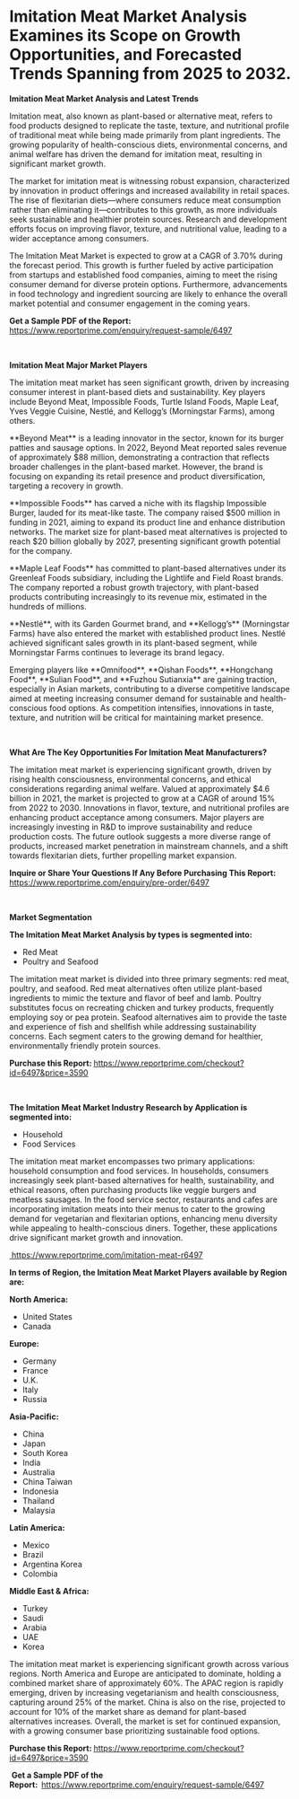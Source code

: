 <p><h1>Imitation Meat Market Analysis Examines its Scope on Growth Opportunities, and Forecasted Trends Spanning from 2025 to 2032.</h1></p><p><strong>Imitation Meat Market Analysis and Latest Trends</strong></p>
<p><p>Imitation meat, also known as plant-based or alternative meat, refers to food products designed to replicate the taste, texture, and nutritional profile of traditional meat while being made primarily from plant ingredients. The growing popularity of health-conscious diets, environmental concerns, and animal welfare has driven the demand for imitation meat, resulting in significant market growth.</p><p>The market for imitation meat is witnessing robust expansion, characterized by innovation in product offerings and increased availability in retail spaces. The rise of flexitarian diets—where consumers reduce meat consumption rather than eliminating it—contributes to this growth, as more individuals seek sustainable and healthier protein sources. Research and development efforts focus on improving flavor, texture, and nutritional value, leading to a wider acceptance among consumers.</p><p>The Imitation Meat Market is expected to grow at a CAGR of 3.70% during the forecast period. This growth is further fueled by active participation from startups and established food companies, aiming to meet the rising consumer demand for diverse protein options. Furthermore, advancements in food technology and ingredient sourcing are likely to enhance the overall market potential and consumer engagement in the coming years.</p></p>
<p><strong>Get a Sample PDF of the Report:&nbsp;</strong> <a href="https://www.reportprime.com/enquiry/request-sample/6497?utm_campaign=4466&utm_medium=2&utm_source=Github&utm_content=ia&utm_term=15052025&utm_id=imitation-meat">https://www.reportprime.com/enquiry/request-sample/6497</a></p>
<p>&nbsp;</p>
<p><strong>Imitation Meat Major Market Players</strong></p>
<p><p>The imitation meat market has seen significant growth, driven by increasing consumer interest in plant-based diets and sustainability. Key players include Beyond Meat, Impossible Foods, Turtle Island Foods, Maple Leaf, Yves Veggie Cuisine, Nestlé, and Kellogg’s (Morningstar Farms), among others.</p><p>**Beyond Meat** is a leading innovator in the sector, known for its burger patties and sausage options. In 2022, Beyond Meat reported sales revenue of approximately $88 million, demonstrating a contraction that reflects broader challenges in the plant-based market. However, the brand is focusing on expanding its retail presence and product diversification, targeting a recovery in growth.</p><p>**Impossible Foods** has carved a niche with its flagship Impossible Burger, lauded for its meat-like taste. The company raised $500 million in funding in 2021, aiming to expand its product line and enhance distribution networks. The market size for plant-based meat alternatives is projected to reach $20 billion globally by 2027, presenting significant growth potential for the company.</p><p>**Maple Leaf Foods** has committed to plant-based alternatives under its Greenleaf Foods subsidiary, including the Lightlife and Field Roast brands. The company reported a robust growth trajectory, with plant-based products contributing increasingly to its revenue mix, estimated in the hundreds of millions.</p><p>**Nestlé**, with its Garden Gourmet brand, and **Kellogg’s** (Morningstar Farms) have also entered the market with established product lines. Nestlé achieved significant sales growth in its plant-based segment, while Morningstar Farms continues to leverage its brand legacy.</p><p>Emerging players like **Omnifood**, **Qishan Foods**, **Hongchang Food**, **Sulian Food**, and **Fuzhou Sutianxia** are gaining traction, especially in Asian markets, contributing to a diverse competitive landscape aimed at meeting increasing consumer demand for sustainable and health-conscious food options. As competition intensifies, innovations in taste, texture, and nutrition will be critical for maintaining market presence.</p></p>
<p>&nbsp;</p>
<p><strong>What Are The Key Opportunities For Imitation Meat Manufacturers?</strong></p>
<p><p>The imitation meat market is experiencing significant growth, driven by rising health consciousness, environmental concerns, and ethical considerations regarding animal welfare. Valued at approximately $4.6 billion in 2021, the market is projected to grow at a CAGR of around 15% from 2022 to 2030. Innovations in flavor, texture, and nutritional profiles are enhancing product acceptance among consumers. Major players are increasingly investing in R&D to improve sustainability and reduce production costs. The future outlook suggests a more diverse range of products, increased market penetration in mainstream channels, and a shift towards flexitarian diets, further propelling market expansion.</p></p>
<p><strong>Inquire or Share Your Questions If Any Before Purchasing This Report:</strong> <a href="https://www.reportprime.com/enquiry/pre-order/6497?utm_campaign=4466&utm_medium=2&utm_source=Github&utm_content=ia&utm_term=15052025&utm_id=imitation-meat">https://www.reportprime.com/enquiry/pre-order/6497</a></p>
<p>&nbsp;</p>
<p><strong>Market Segmentation</strong></p>
<p><strong>The Imitation Meat Market Analysis by types is segmented into:</strong></p>
<p><ul><li>Red Meat</li><li>Poultry and Seafood</li></ul></p>
<p><p>The imitation meat market is divided into three primary segments: red meat, poultry, and seafood. Red meat alternatives often utilize plant-based ingredients to mimic the texture and flavor of beef and lamb. Poultry substitutes focus on recreating chicken and turkey products, frequently employing soy or pea protein. Seafood alternatives aim to provide the taste and experience of fish and shellfish while addressing sustainability concerns. Each segment caters to the growing demand for healthier, environmentally friendly protein sources.</p></p>
<p><strong>Purchase this Report:&nbsp;</strong><a href="https://www.reportprime.com/checkout?id=6497&price=3590&utm_campaign=4466&utm_medium=2&utm_source=Github&utm_content=ia&utm_term=15052025&utm_id=imitation-meat">https://www.reportprime.com/checkout?id=6497&price=3590</a></p>
<p>&nbsp;</p>
<p><strong>The Imitation Meat Market Industry Research by Application is segmented into:</strong></p>
<p><ul><li>Household</li><li>Food Services</li></ul></p>
<p><p>The imitation meat market encompasses two primary applications: household consumption and food services. In households, consumers increasingly seek plant-based alternatives for health, sustainability, and ethical reasons, often purchasing products like veggie burgers and meatless sausages. In the food service sector, restaurants and cafes are incorporating imitation meats into their menus to cater to the growing demand for vegetarian and flexitarian options, enhancing menu diversity while appealing to health-conscious diners. Together, these applications drive significant market growth and innovation.</p></p>
<p><a href="https://www.reportprime.com/imitation-meat-r6497?utm_campaign=4466&utm_medium=2&utm_source=Github&utm_content=ia&utm_term=15052025&utm_id=imitation-meat">&nbsp;https://www.reportprime.com/imitation-meat-r6497</a></p>
<p><strong>In terms of Region, the Imitation Meat Market Players available by Region are:</strong></p>
<p>
    <p> <strong> North America: </strong>
        <ul>
            <li>United States</li>
            <li>Canada</li>
        </ul>
        </p> 
    <p> <strong> Europe: </strong>
        <ul>
            <li>Germany</li>
            <li>France</li>
            <li>U.K.</li>
            <li>Italy</li>
            <li>Russia</li>
        </ul>
        </p> 
    <p> <strong> Asia-Pacific: </strong>
        <ul>
            <li>China</li>
            <li>Japan</li>
            <li>South Korea</li>
            <li>India</li>
            <li>Australia</li>
            <li>China Taiwan</li>
            <li>Indonesia</li>
            <li>Thailand</li>
            <li>Malaysia</li>
        </ul>
        </p> 
    <p> <strong> Latin America: </strong>
        <ul>
            <li>Mexico</li>
            <li>Brazil</li>
            <li>Argentina Korea</li>
            <li>Colombia</li>
        </ul>
        </p> 
    <p> <strong> Middle East & Africa: </strong>
        <ul>
            <li>Turkey</li>
            <li>Saudi</li>
            <li>Arabia</li>
            <li>UAE</li>
            <li>Korea</li>
        </ul>
    </p>
    </p>
<p><p>The imitation meat market is experiencing significant growth across various regions. North America and Europe are anticipated to dominate, holding a combined market share of approximately 60%. The APAC region is rapidly emerging, driven by increasing vegetarianism and health consciousness, capturing around 25% of the market. China is also on the rise, projected to account for 10% of the market share as demand for plant-based alternatives increases. Overall, the market is set for continued expansion, with a growing consumer base prioritizing sustainable food options.</p></p>
<p><strong>Purchase this Report: </strong><a href="https://www.reportprime.com/checkout?id=6497&price=3590&utm_campaign=4466&utm_medium=2&utm_source=Github&utm_content=ia&utm_term=15052025&utm_id=imitation-meat">https://www.reportprime.com/checkout?id=6497&price=3590</a></p>
<p>&nbsp;<strong>Get a Sample PDF of the Report:&nbsp;&nbsp;</strong><a href="https://www.reportprime.com/enquiry/request-sample/6497?utm_campaign=4466&utm_medium=2&utm_source=Github&utm_content=ia&utm_term=15052025&utm_id=imitation-meat">https://www.reportprime.com/enquiry/request-sample/6497</a></p>
<p><strong></strong></p>
<p><p></p><p></p><p></p></p>